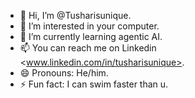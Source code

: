 - 👋 Hi, I’m @Tusharisunique.
- 👀 I’m interested in your computer.
- 🌱 I’m currently learning agentic AI.
- 📫 You can reach me on Linkedin <www.linkedin.com/in/tusharisunique>.
- 😄 Pronouns: He/him.
- ⚡ Fun fact: I can swim faster than u.

<!---
Tusharisunique/Tusharisunique is a ✨ special ✨ repository because its `README.md` (this file) appears on your GitHub profile.
You can click the Preview link to take a look at your changes.
--->
